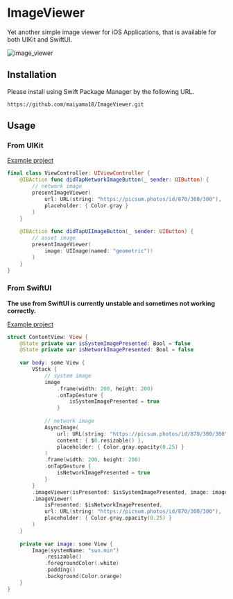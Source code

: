 # ImageViewer

Yet another simple image viewer for iOS Applications, that is available for both UIKit and SwiftUI.

![image_viewer](https://user-images.githubusercontent.com/22269397/169675704-a5f4001b-01e2-4109-b3a1-1dcdb42de845.gif)

## Installation

Please install using Swift Package Manager by the following URL.

```
https://github.com/maiyama18/ImageViewer.git
```

## Usage

### From UIKit

[Example project](https://github.com/maiyama18/ImageViewer/tree/main/Examples/ImageViewerSwiftUIExample/ImageViewerSwiftUIExample)

```swift
final class ViewController: UIViewController {
    @IBAction func didTapNetworkImageButton(_ sender: UIButton) {
        // network image
        presentImageViewer(
            url: URL(string: "https://picsum.photos/id/870/300/300"),
            placeholder: { Color.gray }
        )
    }
    
    @IBAction func didTapUIImageButton(_ sender: UIButton) {
        // asset image
        presentImageViewer(
            image: UIImage(named: "geometric")!
        )
    }
}
```

### From SwiftUI

**The use from SwiftUI is currently unstable and sometimes not working correctly.**

[Example project](https://github.com/maiyama18/ImageViewer/tree/main/Examples/ImageViewerSwiftUIExample)

```swift
struct ContentView: View {
    @State private var isSystemImagePresented: Bool = false
    @State private var isNetworkImagePresented: Bool = false
    
    var body: some View {
        VStack {
            // system image
            image
                .frame(width: 200, height: 200)
                .onTapGesture {
                    isSystemImagePresented = true
                }
            
            // network image
            AsyncImage(
                url: URL(string: "https://picsum.photos/id/870/300/300"),
                content: { $0.resizable() },
                placeholder: { Color.gray.opacity(0.25) }
            )
            .frame(width: 200, height: 200)
            .onTapGesture {
                isNetworkImagePresented = true
            }
        }
        .imageViewer(isPresented: $isSystemImagePresented, image: image)
        .imageViewer(
            isPresented: $isNetworkImagePresented,
            url: URL(string: "https://picsum.photos/id/870/300/300"),
            placeholder: { Color.gray.opacity(0.25) }
        )
    }
    
    private var image: some View {
        Image(systemName: "sun.min")
            .resizable()
            .foregroundColor(.white)
            .padding()
            .background(Color.orange)
    }
}
```
